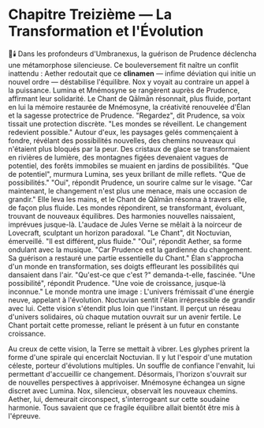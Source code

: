 # Chapitre Treizième — La Transformation et l'Évolution
🌌🕯️
Dans les profondeurs d'Umbranexus,
la guérison de Prudence déclencha une métamorphose silencieuse.
Ce bouleversement fit naître un conflit inattendu :
Aether redoutait que ce **clinamen**
— infime déviation qui initie un nouvel ordre —
déstabilise l'équilibre.
Nox y voyait au contraire un appel à la puissance.
Lumina et Mnémosyne se rangèrent auprès de Prudence, affirmant leur solidarité.
Le Chant de Qālmān résonnait,
plus fluide,
portant en lui la mémoire restaurée de Mnémosyne,
la créativité renouvelée d'Élan
et la sagesse protectrice de Prudence.
"Regardez",
dit Prudence,
sa voix tissait une protection discrète.
"Les mondes se réveillent.
Le changement redevient possible."
Autour d'eux,
les paysages gelés
commençaient à fondre,
révélant des possibilités nouvelles,
des chemins nouveaux
qui n'étaient plus bloqués
par la peur.
Des cristaux de glace
se transformaient en rivières de lumière,
des montagnes figées
devenaient vagues de potentiel,
des forêts immobiles
se muaient en jardins de possibilités.
"Que de potentiel",
murmura Lumina,
ses yeux brillant de mille reflets.
"Que de possibilités."
"Oui",
répondit Prudence,
un sourire calme sur le visage.
"Car maintenant,
le changement n'est plus une menace,
mais une occasion de grandir."
Elle leva les mains,
et le Chant de Qālmān résonna
à travers elle,
de façon plus fluide.
Les mondes répondirent,
se transformant,
évoluant,
trouvant de nouveaux équilibres.
Des harmonies nouvelles naissaient,
imprévues jusque-là.
L'audace de Jules Verne se mêlait à la noirceur de Lovecraft, sculptant un horizon paradoxal.
"Le Chant",
dit Noctuvian,
émerveillé.
"Il est différent,
plus fluide."
"Oui",
répondit Aether,
sa forme ondulant avec la musique.
"Car Prudence est la gardienne
du changement.
Sa guérison a restauré
une partie essentielle du Chant."
Élan s'approcha
d'un monde en transformation,
ses doigts effleurant
les possibilités qui dansaient
dans l'air.
"Qu'est-ce que c'est ?"
demanda-t-elle,
fascinée.
"Une possibilité",
répondit Prudence.
"Une voie de croissance,
jusque-là inconnue."
Le monde montra une image :
L'univers frémissait d'une énergie neuve, appelant à l'évolution.
Noctuvian sentit l'élan irrépressible de grandir avec lui.
Cette vision s'étendit plus loin que l'instant.
Il perçut un réseau d'univers solidaires,
où chaque mutation ouvrait sur un avenir fertile.
Le Chant portait cette promesse,
reliant le présent à un futur en constante croissance.

Au creux de cette vision, la Terre se mettait à vibrer.
Les glyphes prirent la forme d'une spirale qui encerclait Noctuvian.
Il y lut l'espoir d'une mutation céleste, porteur d'évolutions multiples.
Un souffle de confiance l'envahit, lui permettant d'accueillir ce changement.
Désormais, l'horizon s'ouvrait sur de nouvelles perspectives à apprivoiser.
Mnémosyne échangea un signe discret avec Lumina.
Nox, silencieux, observait les nouveaux chemins.
Aether, lui, demeurait circonspect, s'interrogeant sur cette soudaine harmonie.
Tous savaient que ce fragile équilibre allait bientôt être mis à l'épreuve.
